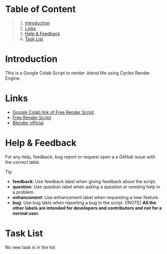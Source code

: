# Table of Content
> 1. [Introduction](#introduction)
> 2. [Links](#Links)
> 3. [Help & Feedback](#help--feedback)
> 4. [Task List](#task-list)

# Introduction
This is a Google Colab Script to render .blend file using Cycles Render Engine.

# Links
* [Google Colab link of Free Render Script](https://colab.research.google.com/github/Dev123456689/Google_Colab_Render/blob/main/Free_Render.ipynb)
* [Free Render Script](Free_Render.ipynb)
* [Blender official](https://www.blender.org)

# Help & Feedback 
For any help, feedback, bug report or request open a a GitHub issue with the correct lable.

> [!TIP]
> * **feedback**: Use feedback label when giving feedback about the script.
> * **question**: Use question label when asking a question or needing help in a problem.
> * **enhancement**: Use enhancement label when requesting a new feature.
> * **bug**: Use bug lable when reporting a bug in the script.
> [!NOTE]
> **All the other labels are intended for developers and contributors and not for a normal user.**

# Task List
No new task is in the list

 
